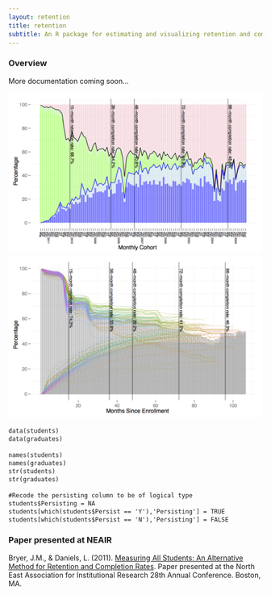 ```yaml
---
layout: retention	
title: retention
subtitle: An R package for estimating and visualizing retention and completion rates for postsecondary institutions.
---
```


### Overview

More documentation coming soon...

<a href='CohortRetention.pdf'><img src='CohortRetention.png' width='600' alt='Cohort Retention' border='0'></a>
<a href='Retention.pdf'><img src='Retention.png' width='600' alt='Overall Retention' border='0'></a>

	data(students)
	data(graduates)

	names(students)
	names(graduates)
	str(students)
	str(graduates)

	#Recode the persisting column to be of logical type
	students$Persisting = NA
	students[which(students$Persist == 'Y'),'Persisting'] = TRUE
	students[which(students$Persist == 'N'),'Persisting'] = FALSE
	
### Paper presented at NEAIR

Bryer, J.M., & Daniels, L. (2011). [Measuring All Students: An Alternative Method for Retention and Completion Rates](http://www.neair.org/resource/resmgr/confpapers2011/tues1_paper_camBryerDaniels.pdf). Paper presented at the North East Association for Institutional Research 28th Annual Conference. Boston, MA.
